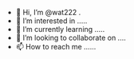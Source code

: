 - 👋 Hi, I’m @wat222 .
- 👀 I’m interested in .....
- 🌱 I’m currently learning .....
- 💞️ I’m looking to collaborate on ....
- 📫 How to reach me ......

<!---
wat222/wat222 is a ✨ special ✨ repository because its `README.md` (this file) appears on your GitHub profile.
You can click the Preview link to take a look at your changes.
--->
